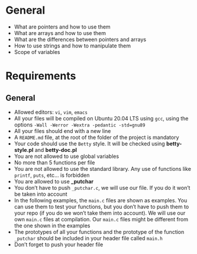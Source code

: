 # General

* What are pointers and how to use them
* What are arrays and how to use them
* What are the differences between pointers and arrays
* How to use strings and how to manipulate them
* Scope of variables

# Requirements
## General

* Allowed editors: `vi`, `vim`, `emacs`
* All your files will be compiled on Ubuntu 20.04 LTS using `gcc`, using the options `-Wall -Werror -Wextra -pedantic -std=gnu89`
* All your files should end with a new line
* A `README.md` file, at the root of the folder of the project is mandatory
* Your code should use the `Betty` style. It will be checked using **betty-style.pl** and **betty-doc.pl**
* You are not allowed to use global variables
* No more than 5 functions per file
* You are not allowed to use the standard library. Any use of functions like `printf`, `puts`, etc… is forbidden
* You are allowed to use **_putchar**
* You don’t have to push `_putchar.c`, we will use our file. If you do it won’t be taken into account
* In the following examples, the `main.c` files are shown as examples. You can use them to test your functions, but you don’t have to push them to your repo (if you do we won’t take them into account). We will use our own `main.c` files at compilation. Our `main.c` files might be different from the one shown in the examples
* The prototypes of all your functions and the prototype of the function `_putchar` should be included in your header file called `main.h`
* Don’t forget to push your header file
